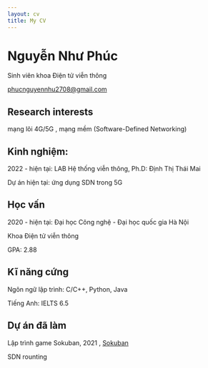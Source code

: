 ```yaml
---
layout: cv
title: My CV
---
```

# Nguyễn Như Phúc 

<p style="margin-top: 0.3rem">Sinh viên khoa Điện tử viễn thông</p>


<div id="webaddress">

<a href="phucnguyennhu2708@gmail.com">phucnguyennhu2708@gmail.com</a>

</div>


## Research interests

mạng lõi 4G/5G , mạng mềm (Software-Defined Networking) 


## Kinh nghiệm: 

2022 - hiện tại: LAB Hệ thống viễn thông, Ph.D: Định Thị Thái Mai

Dự án hiện tại: ứng dụng SDN trong 5G 


## Học vấn

2020 - hiện tại: Đại học Công nghệ - Đại học quốc gia Hà Nội 

Khoa Điện tử viễn thông 

GPA: 2.88 


## Kĩ năng cứng
Ngôn ngữ lập trình: C/C++, Python, Java 

Tiếng Anh: IELTS 6.5 


## Dự án đã làm 
Lập trình game Sokuban, 2021 , [Sokuban](https://github.com/dtt3212/sokuban)

SDN rounting 






<!-- ### Footer

Last updated: May 2013 -->


